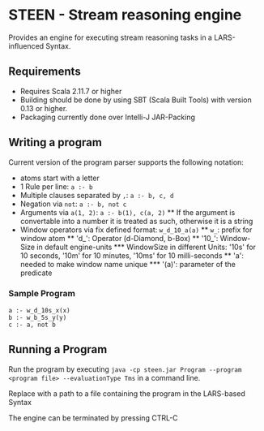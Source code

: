 # STEEN - Stream reasoning engine

Provides an engine for executing stream reasoning tasks in a LARS-influenced Syntax.

## Requirements
* Requires Scala 2.11.7 or higher
* Building should be done by using SBT (Scala Built Tools) with version 0.13 or higher.
* Packaging currently done over Intelli-J JAR-Packing

## Writing a program
Current version of the program parser supports the following notation:

* atoms start with a letter
* 1 Rule per line: `a :- b`
* Multiple clauses separated by `,`: `a :- b, c, d`
* Negation via `not`: `a :- b, not c`
* Arguments via `a(1, 2)`: `a :- b(1), c(a, 2)`
** If the argument is convertable into a number it is treated as such, otherwise it is a string
* Window operators via fix defined format: `w_d_10_a(a)`
** `w_`: prefix for window atom
** 'd_': Operator (d-Diamond, b-Box)
** '10_': Window-Size in default engine-units
*** WindowSize in different Units: '10s' for 10 seconds, '10m' for 10 minutes, '10ms' for 10 milli-seconds
** 'a': needed to make window name unique
*** '(a)': parameter of the predicate

### Sample Program

```
a :- w_d_10s_x(x)
b :- w_b_5s_y(y)
c :- a, not b
```

## Running a Program

Run the program by executing `java -cp steen.jar Program --program <program file> --evaluationType Tms` in a command line.

Replace <program file> with a path to a file containing the program in the LARS-based Syntax

The engine can be terminated by pressing CTRL-C